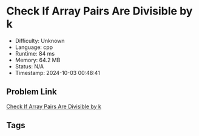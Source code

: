 # Check If Array Pairs Are Divisible by k

- Difficulty: Unknown
- Language: cpp
- Runtime: 84 ms
- Memory: 64.2 MB
- Status: N/A
- Timestamp: 2024-10-03 00:48:41

## Problem Link
[Check If Array Pairs Are Divisible by k](https://leetcode.com/problems/)

## Tags

